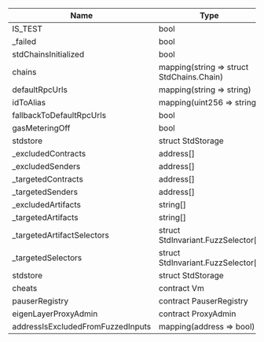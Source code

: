 | Name                              | Type                                      | Slot | Offset | Bytes | Contract                                                         |
|-----------------------------------|-------------------------------------------|------|--------|-------|------------------------------------------------------------------|
| IS_TEST                           | bool                                      | 0    | 0      | 1     | src/test/utils/EigenLayerUnitTestBase.sol:EigenLayerUnitTestBase |
| _failed                           | bool                                      | 0    | 1      | 1     | src/test/utils/EigenLayerUnitTestBase.sol:EigenLayerUnitTestBase |
| stdChainsInitialized              | bool                                      | 0    | 2      | 1     | src/test/utils/EigenLayerUnitTestBase.sol:EigenLayerUnitTestBase |
| chains                            | mapping(string => struct StdChains.Chain) | 1    | 0      | 32    | src/test/utils/EigenLayerUnitTestBase.sol:EigenLayerUnitTestBase |
| defaultRpcUrls                    | mapping(string => string)                 | 2    | 0      | 32    | src/test/utils/EigenLayerUnitTestBase.sol:EigenLayerUnitTestBase |
| idToAlias                         | mapping(uint256 => string)                | 3    | 0      | 32    | src/test/utils/EigenLayerUnitTestBase.sol:EigenLayerUnitTestBase |
| fallbackToDefaultRpcUrls          | bool                                      | 4    | 0      | 1     | src/test/utils/EigenLayerUnitTestBase.sol:EigenLayerUnitTestBase |
| gasMeteringOff                    | bool                                      | 4    | 1      | 1     | src/test/utils/EigenLayerUnitTestBase.sol:EigenLayerUnitTestBase |
| stdstore                          | struct StdStorage                         | 5    | 0      | 224   | src/test/utils/EigenLayerUnitTestBase.sol:EigenLayerUnitTestBase |
| _excludedContracts                | address[]                                 | 12   | 0      | 32    | src/test/utils/EigenLayerUnitTestBase.sol:EigenLayerUnitTestBase |
| _excludedSenders                  | address[]                                 | 13   | 0      | 32    | src/test/utils/EigenLayerUnitTestBase.sol:EigenLayerUnitTestBase |
| _targetedContracts                | address[]                                 | 14   | 0      | 32    | src/test/utils/EigenLayerUnitTestBase.sol:EigenLayerUnitTestBase |
| _targetedSenders                  | address[]                                 | 15   | 0      | 32    | src/test/utils/EigenLayerUnitTestBase.sol:EigenLayerUnitTestBase |
| _excludedArtifacts                | string[]                                  | 16   | 0      | 32    | src/test/utils/EigenLayerUnitTestBase.sol:EigenLayerUnitTestBase |
| _targetedArtifacts                | string[]                                  | 17   | 0      | 32    | src/test/utils/EigenLayerUnitTestBase.sol:EigenLayerUnitTestBase |
| _targetedArtifactSelectors        | struct StdInvariant.FuzzSelector[]        | 18   | 0      | 32    | src/test/utils/EigenLayerUnitTestBase.sol:EigenLayerUnitTestBase |
| _targetedSelectors                | struct StdInvariant.FuzzSelector[]        | 19   | 0      | 32    | src/test/utils/EigenLayerUnitTestBase.sol:EigenLayerUnitTestBase |
| stdstore                          | struct StdStorage                         | 20   | 0      | 224   | src/test/utils/EigenLayerUnitTestBase.sol:EigenLayerUnitTestBase |
| cheats                            | contract Vm                               | 27   | 0      | 20    | src/test/utils/EigenLayerUnitTestBase.sol:EigenLayerUnitTestBase |
| pauserRegistry                    | contract PauserRegistry                   | 28   | 0      | 20    | src/test/utils/EigenLayerUnitTestBase.sol:EigenLayerUnitTestBase |
| eigenLayerProxyAdmin              | contract ProxyAdmin                       | 29   | 0      | 20    | src/test/utils/EigenLayerUnitTestBase.sol:EigenLayerUnitTestBase |
| addressIsExcludedFromFuzzedInputs | mapping(address => bool)                  | 30   | 0      | 32    | src/test/utils/EigenLayerUnitTestBase.sol:EigenLayerUnitTestBase |

